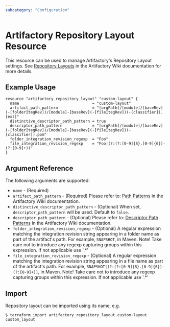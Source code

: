 ```yaml
---
subcategory: "Configuration"
---
```

# Artifactory Repository Layout Resource

This resource can be used to manage Artifactory's Repository Layout settings. See [Repository Layouts](https://www.jfrog.com/confluence/display/JFROG/Repository+Layouts) in the Artifactory Wiki documentation for more details.

## Example Usage

```hcl
resource "artifactory_repository_layout" "custom-layout" {
  name                                = "custom-layout"
  artifact_path_pattern               = "[orgPath]/[module]/[baseRev](-[folderItegRev])/[module]-[baseRev](-[fileItegRev])(-[classifier]).[ext]"
  distinctive_descriptor_path_pattern = true
  descriptor_path_pattern             = "[orgPath]/[module]/[baseRev](-[folderItegRev])/[module]-[baseRev](-[fileItegRev])(-[classifier]).pom"
  folder_integration_revision_regexp  = "Foo"
  file_integration_revision_regexp    = "Foo|(?:(?:[0-9]{8}.[0-9]{6})-(?:[0-9]+))"
}
```

## Argument Reference

The following arguments are supported:

* `name` - (Required)
* `artifact_path_pattern` - (Required) Please refer to: [Path Patterns](https://www.jfrog.com/confluence/display/JFROG/Repository+Layouts#RepositoryLayouts-ModulesandPathPatternsusedbyRepositoryLayouts) in the Artifactory Wiki documentation.
* `distinctive_descriptor_path_pattern` - (Optional) When set, `descriptor_path_pattern` will be used. Default to `false`.
* `descriptor_path_pattern` - (Optional) Please refer to: [Descriptor Path Patterns](https://www.jfrog.com/confluence/display/JFROG/Repository+Layouts#RepositoryLayouts-DescriptorPathPatterns) in the Artifactory Wiki documentation.
* `folder_integration_revision_regexp` - (Optional) A regular expression matching the integration revision string appearing in a folder name as part of the artifact's path. For example, `SNAPSHOT`, in Maven. Note! Take care not to introduce any regexp capturing groups within this expression. If not applicable use '.*'
* `file_integration_revision_regexp` - (Optional) A regular expression matching the integration revision string appearing in a file name as part of the artifact's path. For example, `SNAPSHOT|(?:(?:[0-9]{8}.[0-9]{6})-(?:[0-9]+))`, in Maven. Note! Take care not to introduce any regexp capturing groups within this expression. If not applicable use '.*'

## Import

Repository layout can be imported using its name, e.g.

```
$ terraform import artifactory_repository_layout.custom-layout custom_layout
```
